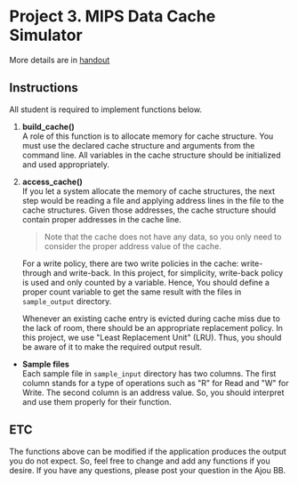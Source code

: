 # Project 3. MIPS Data Cache Simulator

More details are in [handout](./handout/Project_3.pdf)

## Instructions
All student is required to implement functions below. 
1. __build_cache()__  
    A role of this function is to allocate memory for cache structure.
    You must use the declared cache structure and arguments from the command line.
    All variables in the cache structure should be initialized and used appropriately.

2. __access_cache()__  
    If you let a system allocate the memory of cache structures,
    the next step would be reading a file and applying address lines in the file to
    the cache structures. Given those addresses, the cache structure should contain
    proper addresses in the cache line.

    
    >Note that the cache does not have any data, so you only need to consider
    the proper address value of the cache.

    For a write policy, there are two write policies in the cache:
    write-through and write-back. In this project, for simplicity,
    write-back policy is used and only counted by a variable. Hence,
    You should define a proper count variable to get the same result with the files in `sample_output` directory.

    Whenever an existing cache entry is evicted during cache miss due to the lack of room,
    there should be an appropriate replacement policy.
    In this project, we use "Least Replacement Unit" (LRU). Thus, you should be
    aware of it to make the required output result.
    
* __Sample files__  
Each sample file in `sample_input` directory has two columns. The first column stands for
a type of operations such as "R" for Read and "W" for Write. The second column is an address value.
So, you should interpret and use them properly for their function.

## ETC
The functions above can be modified if the application produces the output you do not expect.
So, feel free to change and add any functions if you desire. If you have any questions,
please post your question in the Ajou BB.
